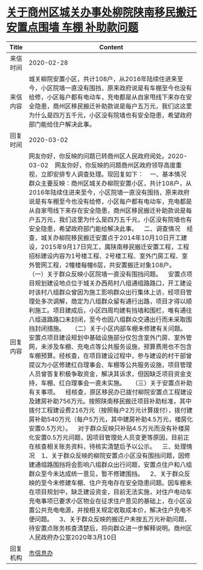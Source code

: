 # [关于商州区城关办事处柳院陕南移民搬迁安置点围墙  车棚  补助款问题](http://www.shangluo.gov.cn/zmhd/ldxxxx.jsp?urltype=leadermail.LeaderMailContentUrl&wbtreeid=1112&leadermailid=5707)

| Title |                                                                                                                                                                                                                                                                                                                                                                                                                                                                                                                                                                                                                             Content                                                                                                                                                                                                                                                                                                                                                                                                                                                                                                                                                                                                                              |
|:-----:|------------------------------------------------------------------------------------------------------------------------------------------------------------------------------------------------------------------------------------------------------------------------------------------------------------------------------------------------------------------------------------------------------------------------------------------------------------------------------------------------------------------------------------------------------------------------------------------------------------------------------------------------------------------------------------------------------------------------------------------------------------------------------------------------------------------------------------------------------------------------------------------------------------------------------------------------------------------------------------------------------------------------------------------------------------------------------------------------------------------------------------------------------------------------------------------------------------------------------------------------------------------|
| 来信时间  | 2020-02-28                                                                                                                                                                                                                                                                                                                                                                                                                                                                                                                                                                                                                                                                                                                                                                                                                                                                                                                                                                                                                                                                                                                                                                                                                                                       |
| 来信内容  | 城关柳院安置小区，共计108户，从2016年陆续住进来至今，小区院墙一直没有围挡，原来政府说是有车棚至今也没有给修，小区每户都有电动车，充电都是从自家甩线下来存在安全隐患，商州区移民搬迁补助款说是每户五万元，我们这这里为什么是四万五千元，小区没有院墙也有安全隐患，希望政府部门能给住户解决此事。                                                                                                                                                                                                                                                                                                                                                                                                                                                                                                                                                                                                                                                                                                                                                                                                                                                                                                                                                                                                                                                                                                              |
| 回复时间  | 2020-03-02                                                                                                                                                                                                                                                                                                                                                                                                                                                                                                                                                                                                                                                                                                                                                                                                                                                                                                                                                                                                                                                                                                                                                                                                                                                       |
| 回复内容  | 网友你好，你反映的问题已转商州区人民政府阅处。2020-03-02    网友你好，你反映的问题商州区政府领导高度重视，立即安排专人调查处理。现回复如下：    一、基本情况    群众主要反映：商州区城关办柳院安置小区，共计108户，从2016年陆续住进来至今，小区院墙一直没有围挡，原来政府说是有车棚至今也没有给修，小区每户都有电动车，充电都是从自家甩线下来存在安全隐患，商州区移民搬迁补助款说是每户五万元，我们这里为什么是四万五千元，小区没有院墙也有安全隐患，希望政府部门能给解决此事。    二、调查情况    经查，城关办柳院移民搬迁安置点于2014年10月10日开工建设，2015年9月17日完工，属陕南移民搬迁安置工程，工程招标建设内容为1号楼工程、2号楼工程、室外门房工程、室外管网工程，2幢楼每幢6层，共安置搬迁对象108户。    （一）关于群众反映小区院墙一直没有围挡问题。    安置点项目规划建设地点位于城关办西苑村八组通组路路口，开工建设时该村八组群众曾因为施工影响群众出行集体上访，经项目管理处多次调解，商定为八组群众留有通行出路，项目才得以顺利施工。项目建成后，小区四周均建有挡墙和围栏，唯有通往八组道路路口未封闭，至今也因八组群众交通出行而未采取围挡封闭措施。    （二）关于小区内部车棚未修建有关问题。    安置点项目建设规划中基础设施部分仅包含室外门房、室外管网，未涉及车棚、充电点等公共服务设施，预算费用也不包含车棚预算。经核查，在项目建设过程中，参与建设的村干部曾提议为小区修建红白理事会、车棚等公共服务设施，项目管理人员曾答复积极争取资金，解决其诉求，但因缺乏项目资金支持，车棚、红白理事会一直未实施。    （三）关于安置点补助有关事项。    经核查，原区移民办已拨付柳院安置点工程建设及建房补助756万元。按照陕南移民搬迁项目补助标准，其中拨付工程建设费216万元（按照每户2万元计算拨付），拨付建房补助540万元（每户5万元，其中建房补助4.5万元，楼房化安置0.5万元）。    对于群众反映只补贴4.5万元而没有补楼房化安置0.5万元问题，因项目管理处人员变更等原因，目前正在核查相关账务资料，待核实清楚后予以公示。    三、处理情况    1、关于群众反映的柳院安置点小区没有围挡问题，因修建通组路围挡将会影响八组群众出行问题，安置点住户和八组群众至今未达成统一意见，暂不修建围挡。    2、关于群众反映的至今未修建车棚、住户充电存在安全隐患问题。因车棚未在项目规划中，缺乏建设资金，目前无法实施，对住户电动车充电事项已要求小区物业在征求住户意见的基础上，在小区设置公共充电电源，并按相关规定收取成本价，解决住户充电不便问题。    3、关于群众反映的搬迁户未按五万元补助问题，待安置点账务核查清楚后，将向群众进一步解释说明。商州区人民政府办公室2020年3月10日 |
| 回复机构  | [市信息办](../../category/agencies/市信息办.md)                                                                                                                                                                                                                                                                                                                                                                                                                                                                                                                                                                                                                                                                                                                                                                                                                                                                                                                                                                                                                                                                                                                                                                                                                          |